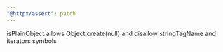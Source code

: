 ```yaml
---
"@httpx/assert": patch
---
```


isPlainObject allows Object.create(null) and disallow stringTagName and iterators symbols
